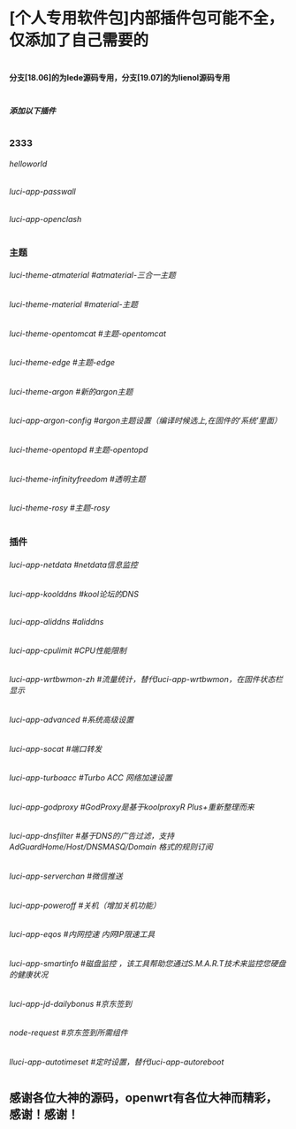 # [个人专用软件包]内部插件包可能不全，仅添加了自己需要的

#
#### 分支[18.06]的为lede源码专用，分支[19.07]的为lienol源码专用
#

##### 添加以下插件
#

### 2333
###### helloworld
###### luci-app-passwall
###### luci-app-openclash
#
### 主题
###### luci-theme-atmaterial   #atmaterial-三合一主题
###### luci-theme-material   #material-主题
###### luci-theme-opentomcat   #主题-opentomcat
###### luci-theme-edge    #主题-edge
###### luci-theme-argon    #新的argon主题
###### luci-app-argon-config    #argon主题设置（编译时候选上,在固件的‘系统’里面）
###### luci-theme-opentopd   #主题-opentopd
###### luci-theme-infinityfreedom    #透明主题
###### luci-theme-rosy    #主题-rosy
#
###  插件
###### luci-app-netdata   #netdata信息监控
###### luci-app-koolddns   #kool论坛的DNS
###### luci-app-aliddns    #aliddns
###### luci-app-cpulimit   #CPU性能限制
###### luci-app-wrtbwmon-zh   #流量统计，替代luci-app-wrtbwmon，在固件状态栏显示
###### luci-app-advanced   #系统高级设置
###### luci-app-socat   #端口转发
###### luci-app-turboacc   #Turbo ACC 网络加速设置
###### luci-app-godproxy   #GodProxy是基于koolproxyR Plus+重新整理而来
###### luci-app-dnsfilter   #基于DNS的广告过滤，支持 AdGuardHome/Host/DNSMASQ/Domain 格式的规则订阅
###### luci-app-serverchan    #微信推送
###### luci-app-poweroff    #关机（增加关机功能）
###### luci-app-eqos    #内网控速 内网IP限速工具
###### luci-app-smartinfo #磁盘监控 ，该工具帮助您通过S.M.A.R.T技术来监控您硬盘的健康状况
###### luci-app-jd-dailybonus    #京东签到
###### node-request    #京东签到所需组件
###### lluci-app-autotimeset   #定时设置，替代luci-app-autoreboot


#
#
## 感谢各位大神的源码，openwrt有各位大神而精彩，感谢！感谢！

#

